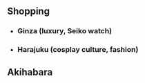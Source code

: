 ## Shopping
- ### Ginza (luxury, Seiko watch)
- ### Harajuku (cosplay culture, fashion)
## Akihabara